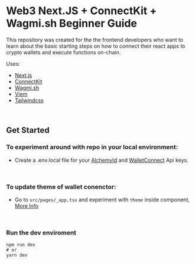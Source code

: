 # Web3 Next.JS + ConnectKit + Wagmi.sh Beginner Guide

This repository was created for the the frontend developers who want to learn about the basic starting steps on how to connect their react apps to crypto wallets and execute functions on-chain.

Uses:

- [Next.js](https://medium.com/r/?url=https%3A%2F%2Fnextjs.org%2F)
- [ConnectKit](https://medium.com/r/?url=https%3A%2F%2Fdocs.family.co%2Fconnectkit)
- [Wagmi.sh](https://medium.com/r/?url=https%3A%2F%2Fwagmi.sh%2F)
- [Viem](https://medium.com/r/?url=https%3A%2F%2Fviem.sh%2F)
- [Tailwindcss](https://medium.com/r/?url=https%3A%2F%2Ftailwindcss.com%2F)

<br>

## Get Started

### To experiment around with repo in your local environment:

- Create a .env.local file for your [AlchemyId](https://www.alchemy.com/) and [WalletConnect](https://cloud.walletconnect.com/sign-in) Api keys.

<br>

### To update theme of wallet conenctor:

- Go to `src/pages/_app.tsx` and experiment with `theme` inside <ConnectKitProvider> component, [More Info](https://docs.family.co/connectkit/theming#theming)

<br>

### Run the dev enviroment

```
npm run dev
# or
yarn dev
```
